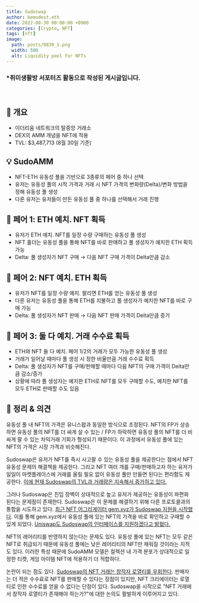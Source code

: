 ```yaml
---
title: Sudoswap
author: bemodest.eth
date: 2022-08-30 00:00:00 +0900
categories: [Crypto, NFT]
tags: [nft]
image:
  path: posts/0830_1.png
  width: 500
  alt: Liquidity pool for NFTs
---
```


### *취미생활방 서포터즈 활동으로 작성된 게시글입니다.
　　　　　　　　　　　　　　　　　　　　　　　　　　　　　　　　　　　　　　　　　　　　    
## 🔎 개요
- 이더리움 네트워크의 탈중앙 거래소
- DEX의 AMM 개념을 NFT에 적용
- TVL: $3,487,713 (8월 30일 기준)

## 💡 SudoAMM
- NFT-ETH 유동성 풀을 기반으로 3종류의 페어 중 하나 선택
- 유저는 유동성 풀의 시작 가격과 거래 시 NFT 가격의 변화량(Delta)/변화 방법을 정해 유동성 풀 생성
- 다른 유저는 유저들이 만든 유동성 풀 중 하나를 선택해서 거래 진행

## 🔎 페어 1: ETH 예치. NFT 획득
- 유저가 ETH 예치. NFT를 일정 수량 구매하는 유동성 풀 생성
- NFT 홀더는 유동성 풀을 통해 NFT를 바로 판매하고 풀 생성자가 예치한 ETH 획득 가능
- Delta: 풀 생성자가 NFT 구매 → 다음 NFT 구매 가격이 Delta만큼 감소

## 🔎 페어 2: NFT 예치. ETH 획득
- 유저가 NFT를 일정 수량 예치. 팔리면 ETH를 얻는 유동성 풀 생성
- 다른 유저는 유동성 풀을 통해 ETH를 지불하고 풀 생성자가 예치한 NFT를 바로 구매 가능
- Delta: 풀 생성자가 NFT 판매 → 다음 NFT 판매 가격이 Delta만큼 증가

## 🔎 페어 3: 둘 다 예치. 거래 수수료 획득
- ETH와 NFT 둘 다 예치. 페어 1/2의 거래가 모두 가능한 유동성 풀 생성
- 거래가 일어날 때마다 풀 생성 시 정한 비율만큼 거래 수수료 획득
- Delta: 풀 생성자가 NFT를 구매/판매할 때마다 다음 NFT의 구매 가격이 Delta만큼 감소/증가
- 상황에 따라 풀 생성자는 예치한 ETH로 NFT를 모두 구매할 수도, 예치한 NFT를 모두 ETH로 판매할 수도 있음

## 🔎 정리 & 의견
유동성 풀 내 NFT의 가격은 유니스왑과 동일한 방식으로 조정된다. NFT의 FP가 상승하면 유동성 풀의 NFT를 더 싸게 살 수 있는 / FP가 하락하면 유동성 풀의 NFT를 더 비싸게 팔 수 있는 차익거래 기회가 형성되기 때문이다. 이 과정에서 유동성 풀에 있는 NFT의 가격은 시장 가격과 비슷해진다.

Sudoswap은 유저가 NFT를 즉시 사고팔 수 있는 유동성 풀을 제공한다는 점에서 NFT 유동성 문제의 해결책을 제공한다. 그리고 NFT 여러 개를 구매/판매하고자 하는 유저가 일일이 마켓플레이스에 거래를 올릴 필요 없이 유동성 풀만 만들면 된다는 편리함도 제공한다. [이에 현재 Sudoswap의 TVL과 거래량은 지속해서 증가하고 있다.](https://dune.com/ff336/sudoswap-or-sudoamm)

그러나 Sudoswap은 진입 장벽이 상대적으로 높고 유저가 제공하는 유동성이 파편화된다는 문제점이 존재한다. Sudoswap은 이 문제를 해결하기 위해 다른 프로토콜과의 통합을 시도하고 있다. [최근 NFT 어그리게이터 gem.xyz가 Sudoswap 지원을 시작했다](https://twitter.com/GiancarloChaux/status/1562959306688847873). 이를 통해 gem.xyz에서 유동성 풀에 있는 NFT의 가격을 바로 확인하고 구매할 수 있게 되었다. [Uniswap도 Sudoswap의 인터페이스를 지원하겠다고 밝혔다.](https://thedefiant.io/with-the-merge-on-the-verge-buterin-previews-the-surge)  

NFT의 레어리티를 반영하지 않는다는 문제도 있다. 유동성 풀에 있는 NFT는 모두 같은 NFT로 취급되기 때문에 유동성 풀에는 낮은 레어리티의 NFT만 채워질 것이라는 지적도 있다. 이러한 특성 때문에 SudoAMM 모델은 컬렉션 내 가격 분포가 상대적으로 일정한 티켓, 게임 아이템 NFT에 적용하기 더 적합하다.

논란이 되는 점도 있다. [Sudoswap의 NFT 거래는 창작자 로열티를 우회한다](https://blockworks.co/sudoswap-erupts-as-nft-traders-capitalize-on-royalty-free-sales/). 판매자는 더 적은 수수료로 NFT를 판매할 수 있다는 장점이 있지만, NFT 크리에이터는 로열티로 인한 수수료를 얻을 수 없다는 단점이 있다. Sudoswap을 시작으로 "NFT 거래에서 창작자 로열티가 존재해야 하는가?"에 대한 논의도 활발하게 이루어지고 있다.